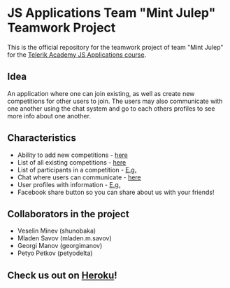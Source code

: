 # JS Applications Team "Mint Julep" Teamwork Project

This is the official repository for the teamwork project of team "Mint Julep" for the [Telerik Academy JS Applications course](http://telerikacademy.com/Courses/Courses/Details/254).

## Idea

An application where one can join existing, as well as create new competitions for other users to join.
The users may also communicate with one another using the chat system and go to each others
profiles to see more info about one another.

## Characteristics

* Ability to add new competitions - [here](https://mint-competitor.herokuapp.com/#/competitions/add)
* List of all existing competitions - [here](https://mint-competitor.herokuapp.com/#/competitions)
* List of participants in a competition - [E.g.](https://mint-competitor.herokuapp.com/#/competitions/8lNYZqZCzE)
* Chat where users can communicate - [here](https://mint-competitor.herokuapp.com/#/chat)
* User profiles with information - [E.g.](https://mint-competitor.herokuapp.com/#/user/TestUser)
* Facebook share button so you can share about us with your friends!

## Collaborators in the project

* Veselin Minev (shunobaka)
* Mladen Savov (mladen.m.savov)
* Georgi Manov (georgimanov)
* Petyo Petkov (petyodelta)

## Check us out on [Heroku](https://mint-competitor.herokuapp.com/#/home)!
